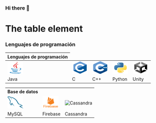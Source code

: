 

### Hi there 👋


<h1>The table element</h1>

<h3> Lenguajes de programación </h3>

<table>
  <thead>
    <tr>
      <th>Lenguajes de programación</th>
    </tr>
    
  </thead>
  <tbody>
    <tr>
      <td><img src="https://raw.githubusercontent.com/devicons/devicon/master/icons/java/java-original.svg" alt="Java" width="50" height="40"></td>
      <td><img src="https://raw.githubusercontent.com/devicons/devicon/master/icons/c/c-original.svg" alt="C" width="50" height="40"></td>
      <td><img src="https://raw.githubusercontent.com/devicons/devicon/master/icons/cplusplus/cplusplus-original.svg" alt="C++" width="50" height="40"></td>
      <td><img src="https://raw.githubusercontent.com/devicons/devicon/master/icons/python/python-original.svg" alt="Python" width="50" height="40"> </td>
      <td><img src="https://raw.githubusercontent.com/devicons/devicon/master/icons/unity/unity-original.svg" alt="Unity" width="50" height="40"> </td>
    </tr>
    <tr>
    <td>Java</td>
    <td>C</td>
    <td> C++</td>
    <td>Python</td>
    <td>Unity</td>
  </tr>
  </tbody>
</table>



<table>
  <tr>
    <th>Base de datos</th>
   
  </tr>
  <tr>
    <td><img src="https://raw.githubusercontent.com/devicons/devicon/master/icons/mysql/mysql-original.svg" alt="MySQL" width="50" height="40"></td>
    <td><img src="https://raw.githubusercontent.com/devicons/devicon/master/icons/firebase/firebase-plain-wordmark.svg" alt="Firebase" width="50" height="40"></td>
    <td><img src="ruta/a/tu/imagen/cassandra.png" alt="Cassandra" width="40" height="40"></td>
  </tr>
  <tr>
    <td>MySQL</td>
    <td>Firebase</td>
    <td>Cassandra</td>
  </tr>
</table>
